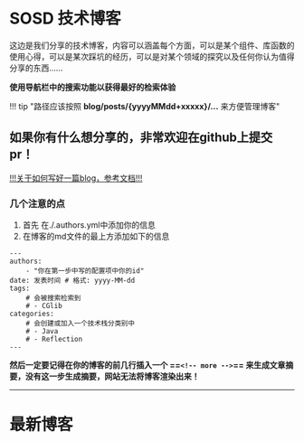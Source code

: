 # SOSD 技术博客

这边是我们分享的技术博客，内容可以涵盖每个方面，可以是某个组件、库函数的使用心得，可以是某次踩坑的经历，可以是对某个领域的探究以及任何你认为值得分享的东西......

**使用导航栏中的搜索功能以获得最好的检索体验**

!!! tip "路径应该按照 **blog/posts/{yyyyMMdd+xxxxx}/...** 来方便管理博客"

## 如果你有什么想分享的，非常欢迎在github上提交pr！

[!!!关于如何写好一篇blog，参考文档!!!](https://squidfunk.github.io/mkdocs-material/setup/setting-up-a-blog/)

### 几个注意的点

1. 首先 在./.authors.yml中添加你的信息
2. 在博客的md文件的最上方添加如下的信息
   
```
---
authors:
    - "你在第一步中写的配置项中你的id" 
date: 发表时间 # 格式: yyyy-MM-dd
tags:
    # 会被搜索检索到
    # - CGlib 
categories:
    # 会创建或加入一个技术栈分类别中
    # - Java
    # - Reflection
---
```

**然后一定要记得在你的博客的前几行插入一个 ==`<!-- more -->`== 来生成文章摘要，没有这一步生成摘要，网站无法将博客渲染出来！**


------

# 最新博客